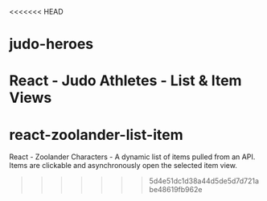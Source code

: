 <<<<<<< HEAD
# judo-heroes
React - Judo Athletes - List &amp; Item Views
=======
# react-zoolander-list-item
React - Zoolander Characters - A dynamic list of items pulled from an API. Items are clickable and asynchronously open the selected item view.
>>>>>>> 5d4e51dc1d38a44d5de5d7d721abe48619fb962e
